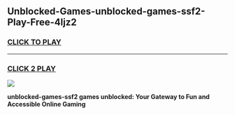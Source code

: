 
## Unblocked-Games-unblocked-games-ssf2-Play-Free-4ljz2
<h3>
<a href="https://premium76.site?title=unblocked-games-ssf2&ref=09A">CLICK TO PLAY</a></h3>
<hr>

<h3>
<a href="https://premium76.site?title=unblocked-games-ssf2&ref=09A">CLICK 2 PLAY</a>
  
</h3>

<a href="https://premium76.site?title=unblocked-games-ssf2&ref=09A"><img src="https://clearcache.store/games.png"></a>


**unblocked-games-ssf2 games unblocked: Your Gateway to Fun and Accessible Online Gaming**
